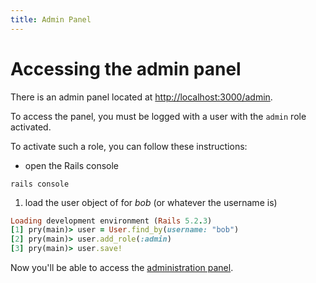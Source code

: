 ```yaml
---
title: Admin Panel
---
```


# Accessing the admin panel

There is an admin panel located at <http://localhost:3000/admin>.

To access the panel, you must be logged with a user with the `admin` role activated.

To activate such a role, you can follow these instructions:

- open the Rails console

```shell
rails console
```

1. load the user object of for _bob_ (or whatever the username is)

```ruby
Loading development environment (Rails 5.2.3)
[1] pry(main)> user = User.find_by(username: "bob")
[2] pry(main)> user.add_role(:admin)
[3] pry(main)> user.save!
```

Now you'll be able to access the [administration panel](http://localhost:3000/admin).
